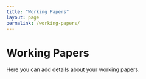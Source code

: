 ```yaml
---
title: "Working Papers"
layout: page
permalink: /working-papers/
---
```


# Working Papers

Here you can add details about your working papers.

